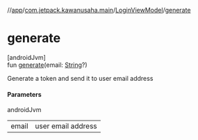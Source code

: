//[app](../../../index.md)/[com.jetpack.kawanusaha.main](../index.md)/[LoginViewModel](index.md)/[generate](generate.md)

# generate

[androidJvm]\
fun [generate](generate.md)(email: [String](https://kotlinlang.org/api/latest/jvm/stdlib/kotlin/-string/index.html)?)

Generate a token and send it to user email address

#### Parameters

androidJvm

| | |
|---|---|
| email | user email address |
